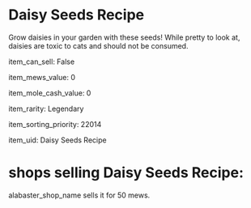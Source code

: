 # Daisy Seeds Recipe

Grow daisies in your garden with these seeds! While pretty to look at, daisies are toxic to cats and should not be consumed.

item_can_sell: False

item_mews_value: 0

item_mole_cash_value: 0

item_rarity: Legendary

item_sorting_priority: 22014

item_uid: Daisy Seeds Recipe

# shops selling Daisy Seeds Recipe:

alabaster_shop_name sells it for 50 mews.